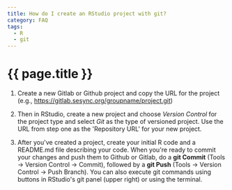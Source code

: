 ```yaml
---
title: How do I create an RStudio project with git?
category: FAQ
tags:
  - R
  - git
---
```


# {{ page.title }}

1. Create a new Gitlab or Github project and copy the URL for the project (e.g., https://gitlab.sesync.org/groupname/project.git)

1. Then in RStudio, create a new project and choose *Version Control* for the project type and select *Git* as the type of versioned project. Use the URL from step one as the 'Repository URL' for your new project.

1. After you've created a project, create your initial R code and a README.md file describing your code. When you're ready to commit your changes and push them to Github or Gitlab, do a **git Commit** (Tools -> Version Control -> Commit), followed by a **git Push** (Tools -> Version Control -> Push Branch). You can also execute git commands using buttons in RStudio's git panel (upper right) or using the terminal. 
